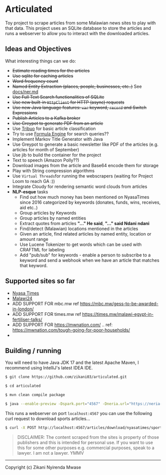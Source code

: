 Articulated
===

Toy project to scrape articles from some Malawian news sites to play with that data.
This project uses an SQLite database to store the articles and runs a webserver to
allow you to interact with the downloaded articles.

## Ideas and Objectives

What interesting things can we do:

- ~~Estimate reading times for the articles~~
- ~~Use sqlite for caching articles~~
- ~~Word frequency count~~
- ~~Named Entity Extraction (places, people, businesses, etc..)~~ See [docs/ner.md](docs/ner.md)
- ~~Use Full Text Search functionalities of SQLite~~
- ~~Use new built-in `HttpClient` for HTTP (async) requests~~
- ~~Use new Java language features: `var` keyword, `record` and  Switch Expressions~~
- ~~Publish Articles to a Kafka broker~~
- ~~Use Greypot to generate PDF from an article~~
- Use [Tribuo](https://tribuo.org/learn/4.3/tutorials/irises-tribuo-v4.html) for basic article classification
- Try to use [Formula Engine](https://github.com/salesforce/formula-engine) for search queries??
- Implement Markov Title Generator with Java
- Use Greypot to generate a basic newsletter like PDF of the articles (e.g. articles for month of September)
- Use jib to build the container for the project
- Text to speech (Amazon Polly??)
- Download images from the article and Base64 encode them for storage
- Play with String compression algorithms
- Use `Virtual Threads`for running the webscrapers (waiting for Project Loom to reach GA :))
- Integrate Cloudy for rendering semantic word clouds from articles
- **NLP-esque** tasks
  - Find out how much money has been mentioned on NyasaTimes since 2016 categorized by keywords (donates, funds, wins, receives, aid etc..)
  - Group articles by Keywords
  - Group articles by named entities
  - Extract quotes from articles **"..." He said**, **"..." said Ndani ndani**
  - Find/detect (Malawian) locations mentioned in the articles
  - Given an article, find related articles by named entity, location or amount range
  - Use Lucene Tokenizer to get words which can be used with CRAFTML for labeling
  - Add "pub/sub" for keywords - enable a person to subscribe to a keyword and send a webhook when we have an article that matches that keyword.

## Supported sites so far

- [Nyasa Times](https://www.nyasatimes.com)
- [Malawi24](https://malawi24.com)
- ADD SUPPORT FOR mbc.mw ref https://mbc.mw/gess-to-be-awarded-in-london/
- ADD SUPPORT FOR times.mw ref https://times.mw/malawi-egypt-in-fertiliser-talks/
- ADD SUPPORT FOR https://mwnation.com/ .. ref: https://mwnation.com/tough-going-for-poor-households/
- 

## Building / running

You will need to have Java JDK 17 and the latest Apache Maven, I recommend using IntelliJ's latest IDEA IDE.

```sh
$ git clone https://github.com/zikani03/articulated.git

$ cd articulated

$ mvn clean compile package

$ java --enable-preview -Dspark.port="4567" -Dneria.url="https://neria-fly.fly.dev" -jar target\articulated.jar 
```

This runs a webserver on port `localhost:4567` you can use the following curl request to download sports articles...

```sh
$ curl -X POST http://localhost:4567/articles/download/nyasatimes/sports?from=1&to=10
```


> DISCLAIMER: The content scraped from the sites is property of those publishers and this is intended for personal use. If you want to use this for some other purposes e.g. commercial purposes, speak to a lawyer. I am not a lawyer. YMMV  

---

Copyright (c) Zikani Nyirenda Mwase